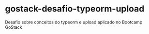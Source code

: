# gostack-desafio-typeorm-upload
Desafio sobre conceitos do typeorm e upload aplicado no Bootcamp GoStack
